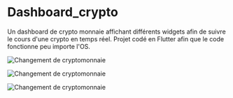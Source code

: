 # Dashboard_crypto

Un dashboard de crypto monnaie affichant différents widgets afin de suivre le cours d'une crypto en temps réel. Projet codé en Flutter afin que le code fonctionne peu importe l'OS. 


![Changement de cryptomonnaie ](https://github.com/user-attachments/assets/0b4ca099-826f-49a6-8452-8eb016afc7d7)



![Changement de cryptomonnaie ](https://github.com/user-attachments/assets/91401946-14f6-478f-b249-f3595cfe5a7b)




![Changement de cryptomonnaie ](https://github.com/user-attachments/assets/ee45ccc5-f705-4c99-892b-da42fd71760e)
